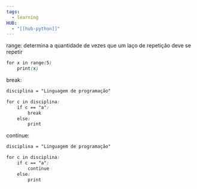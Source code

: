 ```yaml
---
tags:
  - learning
HUB:
  - "[[hub-python]]"
---
```



range: determina a quantidade de vezes que um laço de repetição deve se repetir
```css
for x in range(5)
	print(x)
```


break:
```css
disciplina = "Linguagem de programação"

for c in disciplina:
	if c == "a":
		break
	else:
		print
```

continue:
```css
disciplina = "Linguagem de programação"

for c in disciplina:
	if c == "a":
		continue
	else:
		print
```

